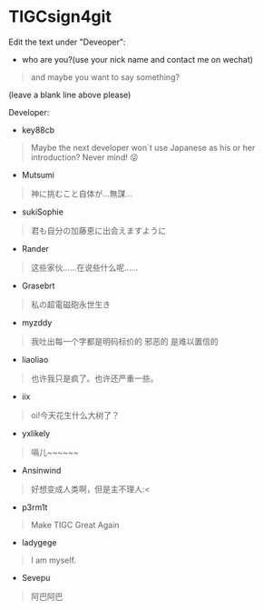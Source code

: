 # TIGCsign4git
Edit the text under "Deveoper":
  - who are you?(use your nick name and contact me on wechat)
  > and maybe you want to say something?

  (leave a blank line above please)
  
Developer:
  - key88cb
  > Maybe the next developer won`t use Japanese as his or her introduction? Never mind! 😜
    
  - Mutsumi
  > 神に挑むこと自体が…無謀…

  - sukiSophie
  > 君も自分の加藤恵に出会えますように
  
  - Rander
  > 这些家伙……在说些什么呢……

  - Grasebrt
  > 私の超電磁砲永世生き

  - myzddy
  > 我吐出每一个字都是明码标价的 邪恶的 是难以置信的

  - liaoliao
  > 也许我只是疯了。也许还严重一些。

  - iix
  > oi!今天花生什么大树了？

  - yxlikely
  > 嗝儿~~~~~~

  - Ansinwind
  > 好想变成人类啊，但是主不理人:<

  - p3rm1t
  > Make TIGC Great Again

 - ladygege
  > I am myself.

 - Sevepu
  >阿巴阿巴 



